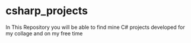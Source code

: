 # csharp_projects
In This Repository you will be able to find mine C# projects developed for my collage and on my free time
